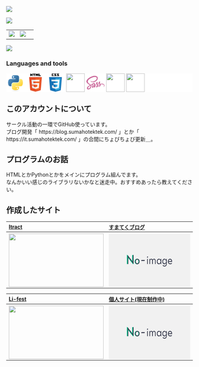 <img align="top" src="https://user-images.githubusercontent.com/77985354/148340358-a15c4adc-12eb-4eef-910c-d6fe4a7c78c8.png">

<p>
  <!---<a href="https://twitter.com/shaneron_kijo" target="_blank">
    <img alt="Twitter: shaneron_kijo" src="https://img.shields.io/twitter/follow/shaneron_kijo.svg?style=social" />
  </a>--->
</p>

![](https://komarev.com/ghpvc/?username=Unigmos)

<table>
  <a href="https://github.com/Unigmos">
    <tr>
      <td>
        <img src="https://github-readme-stats.vercel.app/api?username=Unigmos&show_icons=true&title_color=7f7f7f&icon_color=7f7f7f&text_color=7f7f7f&bg_color=00000000&hide_border=true&theme=city_lights" />
      </td>
      <td>
        <img src="https://github-readme-stats.vercel.app/api/top-langs/?username=Unigmos&title_color=7f7f7f&icon_color=7f7f7f&text_color=7f7f7f&bg_color=00000000&hide_border=true&langs_count=14&layout=compact" />
      <td>
    </tr>
  </a>
</table>
<!---
<img src="https://github-readme-stats.vercel.app/api?username=Unigmos&show_icons=true&title_color=7f7f7f&icon_color=7f7f7f&text_color=7f7f7f&bg_color=00000000&hide_border=true&theme=city_lights" />
<img src="https://github-readme-stats.vercel.app/api/top-langs/?username=Unigmos&title_color=7f7f7f&icon_color=7f7f7f&text_color=7f7f7f&bg_color=00000000&hide_border=true&langs_count=10&layout=compact" />
--->
<div align="">
  <img align="center" src="https://github-profile-trophy.vercel.app/?username=Unigmos&theme=gruvbox&rank=SSS,SS,S,AAA,AA,A,B" />
</div>

<h3>Languages and tools</h3>
<div style="background-color:white;">
  <img align="top" src="https://raw.githubusercontent.com/devicons/devicon/master/icons/python/python-original.svg" width="50px" height="50px">
  <img align="top" src="https://raw.githubusercontent.com/devicons/devicon/master/icons/html5/html5-original-wordmark.svg" width="50px" height="50px">
  <img align="top" src="https://raw.githubusercontent.com/devicons/devicon/master/icons/css3/css3-original-wordmark.svg" width="50px" height="50px">
  <img align="top" src="https://www.vectorlogo.zone/logos/pocoo_flask/pocoo_flask-icon.svg" width="50px" height="50px">
  <img align="top" src="https://raw.githubusercontent.com/devicons/devicon/master/icons/sass/sass-original.svg" width="50px" height="50px">
  <img align="top" src="https://www.vectorlogo.zone/logos/figma/figma-icon.svg" width="50px" height="50px">
  <img align="top" src="https://www.vectorlogo.zone/logos/kotlinlang/kotlinlang-icon.svg" width="50px" height="50px">
</div>

<!---
https://rahuldkjain.github.io/gh-profile-readme-generator/
--->

<h2>このアカウントについて</h2>
サークル活動の一環でGitHub使っています。<br>
ブログ開発「 https://blog.sumahotektek.com/ 」とか「 https://it.sumahotektek.com/ 」の合間にちょびちょび更新＿。

<h2>プログラムのお話</h2>
HTMLとかPythonとかをメインにプログラム組んでます。<br>
なんかいい感じのライブラリないかなと迷走中。おすすめあったら教えてください。<br>

<h2>作成したサイト</h2>
<table>
  <thead>
    <tr>
      <th align="left"><a href="https://it.sumahotektek.com/">Itract</a></th>
      <th align="left"><a href="https://blog.sumahotektek.com/">すまてくブログ</a></th>
    </tr>
  </thead>
  <tbody>
    <tr>
      <th><img align="top" src="https://user-images.githubusercontent.com/77985354/180349332-b4c0080c-0416-4e1e-af2c-4b080c8dd90c.png" width="256px" height="144px"></th>
      <th><img align="top" src="https://github.com/Unigmos/Li-fest/blob/main/public/image/Li-fest_no_image.png" width="256px" height="144px"></th>
    </tr>
  </tbody>
</table>

<table>
  <thead>
    <tr>
      <th align="left"><a href="https://li-fest.com/">Li-fest</a></th>
      <th align="left"><a href="https://shaneron.com/">個人サイト(現在制作中)</a></th>
    </tr>
  </thead>
  <tbody>
    <tr>
      <th><img align="top" src="https://user-images.githubusercontent.com/77985354/202642210-7feb5911-0243-4a84-ba69-b9bff0fac656.png" width="256px" height="144px"></th>
      <th><img align="top" src="https://github.com/Unigmos/Li-fest/blob/main/public/image/Li-fest_no_image.png" width="256px" height="144px"></th>
    </tr>
  </tbody>
</table>



<!--
**Unigmos/Unigmos** is a ✨ _special_ ✨ repository because its `README.md` (this file) appears on your GitHub profile.

Here are some ideas to get you started:

- 🔭 I’m currently working on ...
- 🌱 I’m currently learning ...
- 👯 I’m looking to collaborate on ...
- 🤔 I’m looking for help with ...
- 💬 Ask me about ...
- 📫 How to reach me: ...
- 😄 Pronouns: ...
- ⚡ Fun fact: ...
-->
